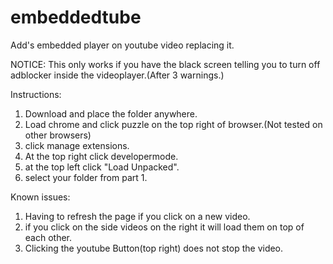 # embeddedtube
Add's embedded player on youtube video replacing it.

NOTICE: This only works if you have the black screen telling you to turn off adblocker inside the videoplayer.(After 3 warnings.)

Instructions:

1. Download and place the folder anywhere.
2. Load chrome and click puzzle on the top right of browser.(Not tested on other browsers)
3. click manage extensions.
4. At the top right click developermode.
5. at the top left click "Load Unpacked".
6. select your folder from part 1.


Known issues: 
1. Having to refresh the page if you click on a new video.
2. if you click on the side videos on the right it will load them on top of each other.
3. Clicking the youtube Button(top right) does not stop the video.
